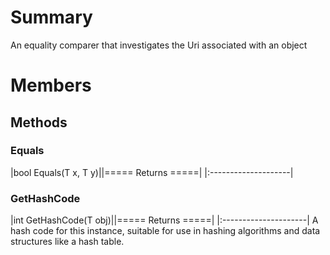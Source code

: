 # Summary #
An equality comparer that investigates the Uri associated with an object

# Members #
## Methods ##
### Equals ###
|bool Equals(T x, T y)||===== Returns =====|
|:--------------------|


### GetHashCode ###
|int GetHashCode(T obj)||===== Returns =====|
|:---------------------|
A hash code for this instance, suitable for use in hashing algorithms and data structures like a hash table.
